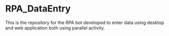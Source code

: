 # RPA_DataEntry
This is the repository for the RPA bot developed to enter data using desktop and web application both using parallel activity. 

